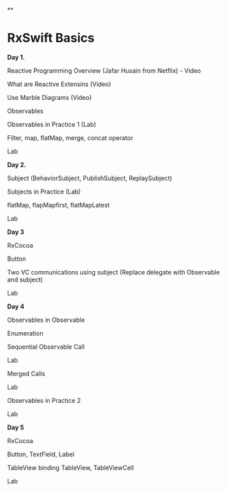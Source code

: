 ﻿

**

# RxSwift Basics




**Day 1.**

Reactive Programming Overview (Jafar Husain from Netflix) - Video

What are Reactive Extensins (Video)

Use Marble Diagrams (Video)

Observables

Observables in Practice 1 (Lab)


Filter, map, flatMap, merge, concat operator

Lab


**Day 2.**

Subject (BehaviorSubject, PublishSubject, ReplaySubject)

Subjects in Practice (Lab)

flatMap, flapMapfirst, flatMapLatest

Lab


**Day 3**

RxCocoa

Button

Two VC communications using subject
(Replace delegate with Observable and subject)

Lab


**Day 4**


Observables in Observable

Enumeration

Sequential Observable Call

Lab


Merged Calls

Lab

Observables in Practice 2

Lab


**Day 5**

RxCocoa

Button, TextField, Label

TableView binding
TableView, TableViewCell

Lab

